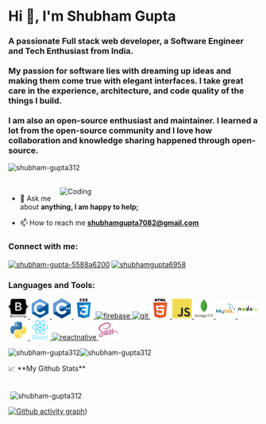 <h1>Hi 👋, I'm Shubham Gupta</h1>
<h3>A passionate Full stack web developer, a Software Engineer and Tech Enthusiast from India.<br/> <br/>My passion for software lies with dreaming up ideas and making them come true with elegant interfaces. I take great care in the experience, architecture, and code quality of the things I build. <br/><br/>I am also an open-source enthusiast and maintainer. I learned a lot from the open-source community and I love how collaboration and knowledge sharing happened through open-source.</h3>

<p align="left"> <img src="https://komarev.com/ghpvc/?username=shubham-gupta312&label=Profile%20views&color=0e75b6&style=flat" alt="shubham-gupta312" /> </p>
<br/>
<img align="right" alt="Coding"  width="400" src="https://cdn.dribbble.com/users/1059583/screenshots/4171367/coding-freak.gif"/>

- 💬 Ask me about **anything, I am happy to help;**

- 📫 How to reach me **shubhamgupta7082@gmail.com**

<h3 align="left">Connect with me:</h3>
<p align="left">
<a href="https://linkedin.com/in/shubham-gupta-5588a6200" target="blank"><img align="center" src="https://raw.githubusercontent.com/rahuldkjain/github-profile-readme-generator/master/src/images/icons/Social/linked-in-alt.svg" alt="shubham-gupta-5588a6200" height="30" width="40" /></a>
<a href="https://instagram.com/shubhamgupta6958" target="blank"><img align="center" src="https://raw.githubusercontent.com/rahuldkjain/github-profile-readme-generator/master/src/images/icons/Social/instagram.svg" alt="shubhamgupta6958" height="30" width="40" /></a>
</p>

<h3 align="left">Languages and Tools:</h3>
<p align="left"> <a href="https://getbootstrap.com" target="_blank" rel="noreferrer"> <img src="https://raw.githubusercontent.com/devicons/devicon/master/icons/bootstrap/bootstrap-plain-wordmark.svg" alt="bootstrap" width="40" height="40"/> </a> <a href="https://www.cprogramming.com/" target="_blank" rel="noreferrer"> <img src="https://raw.githubusercontent.com/devicons/devicon/master/icons/c/c-original.svg" alt="c" width="40" height="40"/> </a> <a href="https://www.w3schools.com/cpp/" target="_blank" rel="noreferrer"> <img src="https://raw.githubusercontent.com/devicons/devicon/master/icons/cplusplus/cplusplus-original.svg" alt="cplusplus" width="40" height="40"/> </a> <a href="https://www.w3schools.com/css/" target="_blank" rel="noreferrer"> <img src="https://raw.githubusercontent.com/devicons/devicon/master/icons/css3/css3-original-wordmark.svg" alt="css3" width="40" height="40"/> </a> <a href="https://firebase.google.com/" target="_blank" rel="noreferrer"> <img src="https://www.vectorlogo.zone/logos/firebase/firebase-icon.svg" alt="firebase" width="40" height="40"/> </a> <a href="https://git-scm.com/" target="_blank" rel="noreferrer"> <img src="https://www.vectorlogo.zone/logos/git-scm/git-scm-icon.svg" alt="git" width="40" height="40"/> </a> <a href="https://www.w3.org/html/" target="_blank" rel="noreferrer"> <img src="https://raw.githubusercontent.com/devicons/devicon/master/icons/html5/html5-original-wordmark.svg" alt="html5" width="40" height="40"/> </a> <a href="https://developer.mozilla.org/en-US/docs/Web/JavaScript" target="_blank" rel="noreferrer"> <img src="https://raw.githubusercontent.com/devicons/devicon/master/icons/javascript/javascript-original.svg" alt="javascript" width="40" height="40"/> </a> <a href="https://www.mongodb.com/" target="_blank" rel="noreferrer"> <img src="https://raw.githubusercontent.com/devicons/devicon/master/icons/mongodb/mongodb-original-wordmark.svg" alt="mongodb" width="40" height="40"/> </a> <a href="https://www.mysql.com/" target="_blank" rel="noreferrer"> <img src="https://raw.githubusercontent.com/devicons/devicon/master/icons/mysql/mysql-original-wordmark.svg" alt="mysql" width="40" height="40"/> </a> <a href="https://nodejs.org" target="_blank" rel="noreferrer"> <img src="https://raw.githubusercontent.com/devicons/devicon/master/icons/nodejs/nodejs-original-wordmark.svg" alt="nodejs" width="40" height="40"/> </a> <a href="https://www.python.org" target="_blank" rel="noreferrer"> <img src="https://raw.githubusercontent.com/devicons/devicon/master/icons/python/python-original.svg" alt="python" width="40" height="40"/> </a> <a href="https://reactjs.org/" target="_blank" rel="noreferrer"> <img src="https://raw.githubusercontent.com/devicons/devicon/master/icons/react/react-original-wordmark.svg" alt="react" width="40" height="40"/> </a> <a href="https://reactnative.dev/" target="_blank" rel="noreferrer"> <img src="https://reactnative.dev/img/header_logo.svg" alt="reactnative" width="40" height="40"/> </a> <a href="https://sass-lang.com" target="_blank" rel="noreferrer"> <img src="https://raw.githubusercontent.com/devicons/devicon/master/icons/sass/sass-original.svg" alt="sass" width="40" height="40"/> </a> </p>

<p><img align="left" src="https://github-readme-stats.vercel.app/api/top-langs?username=shubham-gupta312&show_icons=true&locale=en&theme=gotham" alt="shubham-gupta312" /></p>

<p><img src="https://github-readme-streak-stats.herokuapp.com/?user=shubham-gupta312&theme=gotham" alt="shubham-gupta312" /></p>
📈 **My Github Stats**
<br/>
<br/>
<p>&nbsp;<img align="center" src="https://github-readme-stats.vercel.app/api?username=shubham-gupta312&show_icons=true&theme=gotham" alt="shubham-gupta312" /></p>

[![Github activity graph](https://github-readme-activity-graph.cyclic.app/graph?username=Shubham-Gupta312&bg_color=#fff&color=0400ff&line=0400ff&point=292929&area=true&hide_border=true)](https://github.com/ashutosh00710/github-readme-activity-graph))


